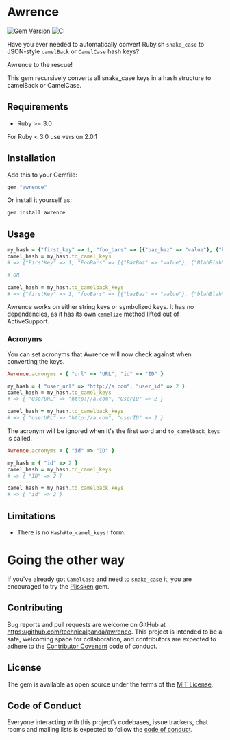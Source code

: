 # Awrence

[![Gem Version](https://badge.fury.io/rb/awrence.svg)](https://badge.fury.io/rb/awrence)
![CI](https://github.com/technicalpanda/awrence/workflows/CI/badge.svg)

Have you ever needed to automatically convert Rubyish `snake_case` to JSON-style `camelBack` or `CamelCase` hash keys? 

Awrence to the rescue!

This gem recursively converts all snake_case keys in a hash structure to camelBack or CamelCase.

## Requirements

* Ruby >= 3.0

For Ruby < 3.0 use version 2.0.1

## Installation

Add this to your Gemfile:

```ruby
gem "awrence"
```

Or install it yourself as:

```bash
gem install awrence
```

## Usage

```ruby
my_hash = {"first_key" => 1, "foo_bars" => [{"baz_baz" => "value"}, {"blah_blah" => "value"}]}
camel_hash = my_hash.to_camel_keys
# => {"FirstKey" => 1, "FooBars" => [{"BazBaz" => "value"}, {"BlahBlah" => "value"}]}

# OR

camel_hash = my_hash.to_camelback_keys
# => {"firstKey" => 1, "fooBars" => [{"bazBaz" => "value"}, {"blahBlah" => "value"}]}
```

Awrence works on either string keys or symbolized keys. It has no dependencies, as it has its own `camelize` method lifted out of ActiveSupport.

### Acronyms

You can set acronyms that Awrence will now check against when converting the keys.

```ruby
Awrence.acronyms = { "url" => "URL", "id" => "ID" }

my_hash = { "user_url" => "http://a.com", "user_id" => 2 }
camel_hash = my_hash.to_camel_keys
# => { "UserURL" => "http://a.com", "UserID" => 2 }

camel_hash = my_hash.to_camelback_keys
# => { "userURL" => "http://a.com", "userID" => 2 }
```

The acronym will be ignored when it's the first word and `to_camelback_keys` is called.

```ruby
Awrence.acronyms = { "id" => "ID" }

my_hash = { "id" => 2 }
camel_hash = my_hash.to_camel_keys
# => { "ID" => 2 }

camel_hash = my_hash.to_camelback_keys
# => { "id" => 2 }
```

## Limitations

* There is no `Hash#to_camel_keys!` form.

# Going the other way

If you've already got `CamelCase` and need to `snake_case` it, you are encouraged to try
the [Plissken](http://github.com/futurechimp/plissken) gem.

## Contributing

Bug reports and pull requests are welcome on GitHub at https://github.com/technicalpanda/awrence. This project is intended to be a safe, welcoming space for collaboration, and contributors are expected to adhere to the [Contributor Covenant](http://contributor-covenant.org) code of conduct.

## License

The gem is available as open source under the terms of the [MIT License](https://opensource.org/licenses/MIT).

## Code of Conduct

Everyone interacting with this project’s codebases, issue trackers, chat rooms and mailing lists is expected to follow the [code of conduct](https://github.com/technicalpanda/awrence/blob/main/CODE_OF_CONDUCT.md).
